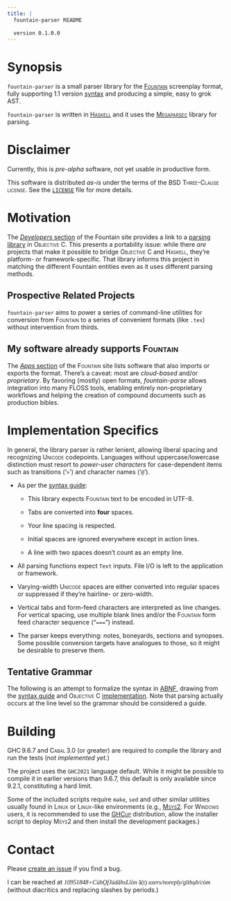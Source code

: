 ```yaml
---
title: |
  fountain-parser README  
    
  version 0.1.0.0
---
```


# Synopsis

`fountain-parser` is a small parser library for the
<u>[<span style="font-variant: small-caps">Fountain</span>](https://fountain.io/)</u>
screenplay format, fully supporting 1.1 version
<u>[syntax](https://fountain.io/syntax/)</u> and producing a simple,
easy to grok <span style="font-variant: small-caps">AST</span>.

`fountain-parser` is written in
<u>[<span style="font-variant: small-caps">Haskell</span>](https://haskell.org)</u> and
it uses the
<u>[<span style="font-variant: small-caps">Megaparsec</span>](https://hackage.haskell.org/package/megaparsec)</u>
library for parsing.

# Disclaimer

Currently, this is *pre-alpha* software, not yet usable in productive
form.

This software is distributed *as-is* under the terms of the
<span style="font-variant: small-caps">BSD Three-Clause license</span>. See the
<u>[`LICENSE`](run:./LICENSE)</u> file for more details.

# Motivation

The <u>[*Developers* section](https://fountain.io/developers/)</u> of
the Fountain site provides a link to a <u>[parsing
library](https://github.com/nyousefi/Fountain)</u> in
<span style="font-variant: small-caps">Objective C</span>. This presents a portability
issue: while there *are* projects that make it possible to bridge
<span style="font-variant: small-caps">Objective C</span> and
<span style="font-variant: small-caps">Haskell</span>, they’re platform- or
framework-specific. That library informs this project in matching the
different Fountain entities even as it uses different parsing methods.

## Prospective Related Projects

`fountain-parser` aims to power a series of command-line utilities for
conversion from <span style="font-variant: small-caps">Fountain</span> to a series of
convenient formats (like `.tex`) without intervention from thirds.

## My software already supports <span style="font-variant: small-caps">Fountain</span>

The <u>[*Apps* section](https://fountain.io/apps/)</u> of the
<span style="font-variant: small-caps">Fountain</span> site lists software that also
imports or exports the format. There’s a caveat: most are *cloud-based*
and/or *proprietary*. By favoring (mostly) open formats,
*fountain-parse* allows integration into many
<span style="font-variant: small-caps">FLOSS</span> tools, enabling entirely
non-proprietary workflows and helping the creation of compound documents
such as production bibles.

# Implementation Specifics

In general, the library parser is rather lenient, allowing liberal
spacing and recognizing <span style="font-variant: small-caps">Unicode</span>
codepoints. Languages without uppercase/lowercase distinction must
resort to *power-user characters* for case-dependent items such as
transitions (‘`>`’) and character names (‘`@`’).

- As per the <u>[syntax guide](https://fountain.io/syntax/)</u>:

  - This library expects <span style="font-variant: small-caps">Fountain</span> text to
    be encoded in <span style="font-variant: small-caps">UTF-8</span>.

  - Tabs are converted into **four** spaces.

  - Your line spacing is respected.

  - Initial spaces are ignored everywhere except in action lines.

  - A line with two spaces doesn’t count as an empty line.

- All parsing functions expect `Text` inputs. File I/O is left to the
  application or framework.

- Varying-width <span style="font-variant: small-caps">Unicode</span> spaces are either
  converted into regular spaces or suppressed if they’re hairline- or
  zero-width.

- Vertical tabs and form-feed characters are interpreted as line
  changes. For vertical spacing, use multiple blank lines and/or the
  <span style="font-variant: small-caps">Fountain</span> form feed character sequence
  (“`===`”) instead.

- The parser keeps everything: notes, boneyards, sections and synopses.
  Some possible conversion targets have analogues to those, so it might
  be desirable to preserve them.

## Tentative Grammar

The following is an attempt to formalize the syntax in
<u>[<span style="font-variant: small-caps">ABNF</span>](https://datatracker.ietf.org/doc/html/rfc5234)</u>,
drawing from the <u>[syntax guide](https://fountain.io/syntax/)</u> and
<span style="font-variant: small-caps">Objective C</span>
<u>[implementation](https://github.com/nyousefi/Fountain)</u>. Note that
parsing actually occurs at the line level so the grammar should be
considered a guide.

# Building

<span style="font-variant: small-caps">GHC</span> 9.6.7 and
<span style="font-variant: small-caps">Cabal</span> 3.0 (or greater) are required to
compile the library and run the tests (*not implemented yet.*)

The project uses the `GHC2021` language default. While it might be
possible to compile it in earlier versions than 9.6.7, this default is
only available since 9.2.1, constituting a hard limit.

Some of the included scripts require `make`, `sed` and other similar
utilities usually found in <span style="font-variant: small-caps">Linux</span> or
<span style="font-variant: small-caps">Linux</span>-like environments (e.g.,
<u>[<span style="font-variant: small-caps">Msys2</span>](https://www.msys2.org/)</u>.
For <span style="font-variant: small-caps">Windows</span> users, it is recommended to
use the
<u>[<span style="font-variant: small-caps">GHCup</span>](https://www.haskell.org/ghcup/)</u>
distribution, allow the installer script to deploy
<span style="font-variant: small-caps">Msys2</span> and then install the development
packages.)

# Contact

Please <u>[create an
issue](https://github.com/CubOfJudahsLion/fountain-parser/issues)</u> if
you find a bug.

I can be reached at <span style="font-family: serif">*10951848+CübO̱fJúdãhsLîòn* ă(t)
*users/noreply/gīthụb/cȯm*</span> (without diacritics and replacing
slashes by periods.)
